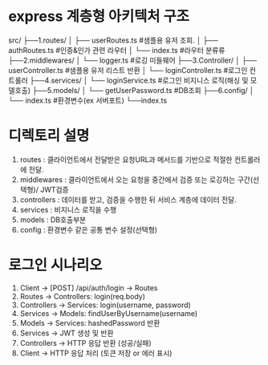 # express 계층형 아키텍처 구조
src/
├──1.routes/
│   ├── userRoutes.ts       #샘플용 유저 조회.
│   ├── authRoutes.ts       #인증&인가 관련 라우터
│		└── index.ts            #라우터 분류류 
├──2.middlewares/
│		└── logger.ts           #로깅 미들웨어 
├──3.Controller/
│   ├── userController.ts   #샘플용 유저 리스트 반환
│		└── loginController.ts  #로그인 컨트롤러
├──4.services/
│		└── loginService.ts     #로그인 비지니스 로직(해싱 및 모델호출)
├──5.models/
│		└── getUserPassword.ts  #DB조회 
├──6.config/
│		└── index.ts            #환경변수(ex 서버포트)
└──index.ts


# 디렉토리 설명
1) routes : 클라이언트에서 전달받은 요청URL과 메서드를 기반으로 적절한 컨트롤러에 전달.
2) middlewares : 클라이언트에서 오는 요청을 중간에서 검증 또는 로깅하는 구간(선택형)/ JWT검증
3) controllers : 데이터를 받고, 검증을 수행한 뒤 서비스 계층에 데이터 전달.
4) services : 비지니스 로직을 수행 
5) models : DB호출부분
6) config : 환경변수 같은 공통 변수 설정(선택형)

# 로그인 시나리오
1. Client  → [POST] /api/auth/login → Routes
2. Routes  → Controllers: login(req.body)
3. Controllers  → Services: login(username, password)
4. Services → Models: findUserByUsername(username)
5. Models   → Services: hashedPassword 반환
6. Services → JWT 생성 및 반환
7. Controllers → HTTP 응답 반환 (성공/실패)
8. Client  → HTTP 응답 처리 (토큰 저장 or 에러 표시)